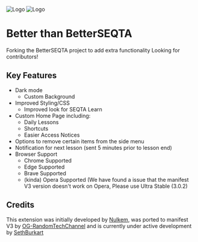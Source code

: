 ![Logo](https://raw.githubusercontent.com/SethBurkart123/BetterThanBetterSeqta/c96edd5956fc11571408310aea98cf7222d6876f/src/icons/betterseqta-light-full.png#gh-dark-mode-only)
![Logo](https://raw.githubusercontent.com/SethBurkart123/BetterThanBetterSeqta/c96edd5956fc11571408310aea98cf7222d6876f/src/icons/betterseqta-dark-full.png#gh-light-mode-only)

# Better than BetterSEQTA
Forking the BetterSEQTA project to add extra functionality
Looking for contributors!

## Key Features

* Dark mode
  - Custom Background
* Improved Styling/CSS
  - Improved look for SEQTA Learn
* Custom Home Page including:
  - Daily Lessons
  - Shortcuts
  - Easier Access Notices
* Options to remove certain items from the side menu
* Notification for next lesson (sent 5 minutes prior to lesson end)
* Browser Support
  - Chrome Supported
  - Edge Supported
  - Brave Supported
  - (kinda) Opera Supported (We have found a issue that the manifest V3 version doesn't work on Opera, Please use Ultra Stable (3.0.2)
 

## Credits

This extension was initially developed by [Nulkem](https://github.com/Nulkem/betterseqta), was ported to manifest V3 by [OG-RandomTechChannel](https://github.com/OG-RandomTechChannel) and is currently under active development by [SethBurkart](https://github.com/SethBurkart123)